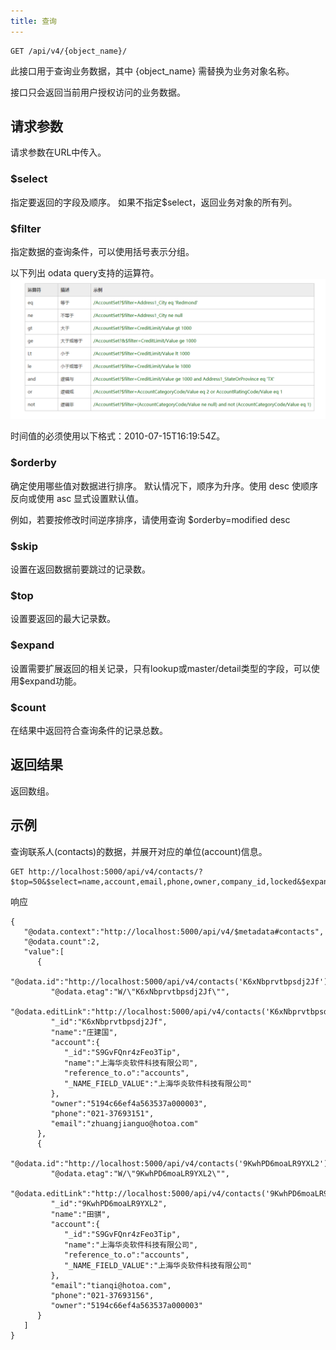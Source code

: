 ```yaml
---
title: 查询
---
```


```shell
GET /api/v4/{object_name}/
```

此接口用于查询业务数据，其中 {object_name} 需替换为业务对象名称。

接口只会返回当前用户授权访问的业务数据。

## 请求参数
请求参数在URL中传入。

### $select
指定要返回的字段及顺序。 如果不指定$select，返回业务对象的所有列。

### $filter
指定数据的查询条件，可以使用括号表示分组。

以下列出 odata query支持的运算符。
	![](assets/filter.png)

时间值的必须使用以下格式：2010-07-15T16:19:54Z。

### $orderby
确定使用哪些值对数据进行排序。 默认情况下，顺序为升序。使用 desc 使顺序反向或使用 asc 显式设置默认值。

例如，若要按修改时间逆序排序，请使用查询 $orderby=modified desc

### $skip
设置在返回数据前要跳过的记录数。

### $top
设置要返回的最大记录数。

### $expand
设置需要扩展返回的相关记录，只有lookup或master/detail类型的字段，可以使用$expand功能。

### $count
在结果中返回符合查询条件的记录总数。

## 返回结果
返回数组。

## 示例
查询联系人(contacts)的数据，并展开对应的单位(account)信息。
```shell
GET http://localhost:5000/api/v4/contacts/?$top=50&$select=name,account,email,phone,owner,company_id,locked&$expand=account&$count=true
```

响应
```
{  
   "@odata.context":"http://localhost:5000/api/v4/$metadata#contacts",
   "@odata.count":2,
   "value":[  
      {  
         "@odata.id":"http://localhost:5000/api/v4/contacts('K6xNbprvtbpsdj2Jf')",
         "@odata.etag":"W/\"K6xNbprvtbpsdj2Jf\"",
         "@odata.editLink":"http://localhost:5000/api/v4/contacts('K6xNbprvtbpsdj2Jf')",
         "_id":"K6xNbprvtbpsdj2Jf",
         "name":"庄建国",
         "account":{  
            "_id":"S9GvFQnr4zFeo3Tip",
            "name":"上海华炎软件科技有限公司",
            "reference_to.o":"accounts",
            "_NAME_FIELD_VALUE":"上海华炎软件科技有限公司"
         },
         "owner":"5194c66ef4a563537a000003",
         "phone":"021-37693151",
         "email":"zhuangjianguo@hotoa.com"
      },
      {  
         "@odata.id":"http://localhost:5000/api/v4/contacts('9KwhPD6moaLR9YXL2')",
         "@odata.etag":"W/\"9KwhPD6moaLR9YXL2\"",
         "@odata.editLink":"http://localhost:5000/api/v4/contacts('9KwhPD6moaLR9YXL2')",
         "_id":"9KwhPD6moaLR9YXL2",
         "name":"田骐",
         "account":{  
            "_id":"S9GvFQnr4zFeo3Tip",
            "name":"上海华炎软件科技有限公司",
            "reference_to.o":"accounts",
            "_NAME_FIELD_VALUE":"上海华炎软件科技有限公司"
         },
         "email":"tianqi@hotoa.com",
         "phone":"021-37693156",
         "owner":"5194c66ef4a563537a000003"
      }
   ]
}
```
